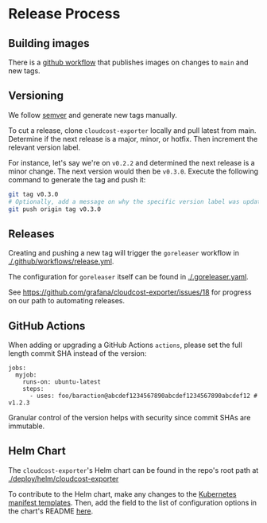 # Release Process

## Building images

There is a [github workflow](../../.github/workflows/docker.yml) that publishes images on changes to `main` and new tags.

## Versioning

We follow [semver](https://semver.org/) and generate new tags manually.

To cut a release, clone `cloudcost-exporter` locally and pull latest from main.
Determine if the next release is a major, minor, or hotfix.
Then increment the relevant version label.

For instance, let's say we're on `v0.2.2` and determined the next release is a minor change.
The next version would then be `v0.3.0`.
Execute the following command to generate the tag and push it:

```sh
git tag v0.3.0
# Optionally, add a message on why the specific version label was updated: git tag v0.3.0 -m "Adds liveness probes with backwards compatibility"
git push origin tag v0.3.0
```

## Releases

Creating and pushing a new tag will trigger the `goreleaser` workflow in [./.github/workflows/release.yml](https://github.com/grafana/cloudcost-exporter/tree/main/.github/workflows/release.yml).

The configuration for `goreleaser` itself can be found in [./.goreleaser.yaml](https://github.com/grafana/cloudcost-exporter/blob/main/.goreleaser.yaml).

See https://github.com/grafana/cloudcost-exporter/issues/18 for progress on our path to automating releases.

## GitHub Actions

When adding or upgrading a GitHub Actions `actions`, please set the full length commit SHA instead of the version:

```
jobs:
  myjob:
    runs-on: ubuntu-latest
    steps:
      - uses: foo/baraction@abcdef1234567890abcdef1234567890abcdef12 # v1.2.3
```

Granular control of the version helps with security since commit SHAs are immutable.

## Helm Chart

The `cloudcost-exporter`'s Helm chart can be found in the repo's root path at [./deploy/helm/cloudcost-exporter](../../deploy/helm/cloudcost-exporter/README.md)

To contribute to the Helm chart, make any changes to the [Kubernetes manifest templates](../../deploy/helm/cloudcost-exporter/templates/). Then, add the field to the list of configuration options in the chart's README [here](../../deploy/helm/cloudcost-exporter/README.md#configuration).
